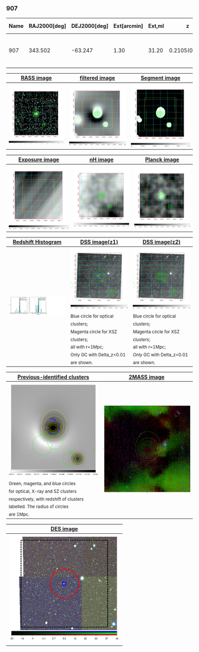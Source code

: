 <div STYLE="page-break-after: always;"></div>

### 907

|Name|RAJ2000[deg]|DEJ2000[deg] |Ext[arcmin]| Ext,ml | z | z_src| C|GC(XSZ,Delta_z<0.01)| GC(OPT,Delta_z<0.01)|GC| R_sig[arcmin] | R500[arcmin] | R500[Mpc]| CRsig[c/s] | CR500[c/s] |L500[1E44 erg/s]|F500[1E-12 erg/s/cm^2]| M500[1E14 Msun]|Tx[keV]|Cnt_sig|Beta|Rc[arcmin]|Comment|Alias|
|---|---|---|---|---|---|------|---|--------|---------|----------|---|---|---|---|---|---|---|---|---|---|---|---|---|---|
|907| 343.502| -63.247| 1.30| 31.20| 0.2105(0.005)| z1, z_xsz| B| B15, MCXC, PSZ2, Tar| N, W| B15, MCXC, N, PSZ2, Tar, W| 7.338| 5.937| 1.223| 0.245(0.038)| 0.238(0.037)| 6.140(0.435)| 4.764(0.337)| 6.42(0.21)| 7.22(0.15)| 87.2| 0.874(-0.123+0.088)| 3.320(-0.687+0.495)| -| k075|

|[RASS image](../image/907/907_img.pdf)|[filtered image](../image/907/907_fil.pdf)|[Segment image](../image/907/907_seg.pdf)|
|-------------------|--------------------|-------------------|
| <img src="../image/907/907_img.png" width="300">  | <img src="../image/907/907_fil.png" width="300">   | <img src="../image/907/907_seg.png" width="300">  |

|[Exposure image](../image/907/907_mex.pdf)| [nH image](../image/907/907_nh.pdf)| [Planck image](../image/907/907_p.pdf)|
|-------------------|--------------------|-------------------|
|<img src="../image/907/907_mex.png" width="300">   | <img src="../image/907/907_nh.png" width="300">    | <img src="../image/907/907_p.png" width="300"> |

|[Redshift Histogram](../image/907/907_zg.pdf) | [DSS image(z1)](../image/907/907_dss_z1.pdf)      |  [DSS image(z2)](../image/907/907_dss_z2.pdf)    |
|-------------------|--------------------|-------------------|
|<img src="../image/907/907_zg.png" width="300"> |<img src="../image/907/907_dss_z1.png" width="300"> <sub><br>Blue circle for optical clusters; <br>Magenta circle for XSZ clusters; <br>all with r=1Mpc; <br>Only GC with Delta_z<0.01 are shown. </sub>| <img src="../image/907/907_dss_z2.png" width="300"><sub><br>Blue circle for optical clusters; <br>Magenta circle for XSZ clusters; <br>all with r=1Mpc; <br>Only GC with Delta_z<0.01 are shown. </sub> |

|[Previous-identified clusters](../image/907/907_gc.pdf) | [2MASS image](../image/907/907_2mass.pdf)      |
|-------------------|-------------------|
|<img src=../image/907/907_gc.png width="300"> <br><sub>Green, magenta, and blue circles <br>for optical, X-ray and SZ clusters <br>respectively, with redshift of clusters <br>labelled. The radius of circles <br>are 1Mpc.</sub>|<img src="../image/907/907_2mass.png" width="300">  |

|[DES image](../image/907/907_des.pdf)   |
|-------------------|
| <img src="../image/907/907_des.png" width="300">  |
